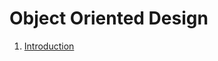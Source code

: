 # Object Oriented Design

1. [Introduction](https://github.com/sumansaurav91/object-oriented-design/blob/main/introduction.md)
